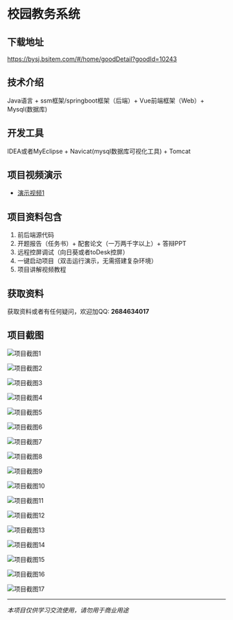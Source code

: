 # 校园教务系统

## 下载地址
https://bysj.bsitem.com/#/home/goodDetail?goodId=10243

## 技术介绍
Java语言 + ssm框架/springboot框架（后端）+ Vue前端框架（Web）+ Mysql(数据库)

## 开发工具
IDEA或者MyEclipse + Navicat(mysql数据库可视化工具) + Tomcat

## 项目视频演示
- [演示视频1](https://graduation-images.oss-cn-beijing.aliyuncs.com/videos/828%E5%A5%97ssm%E5%BD%95%E5%83%8F/10243_ssm086%E6%A0%A1%E5%9B%AD%E6%95%99%E5%8A%A1%E7%B3%BB%E7%BB%9F%2Bvue%E5%BD%95%E5%83%8F.mp4)

## 项目资料包含
1. 前后端源代码
2. 开题报告（任务书）+ 配套论文（一万两千字以上）+ 答辩PPT
3. 远程控屏调试（向日葵或者toDesk控屏）
4. 一键启动项目（双击运行演示，无需搭建复杂环境）
5. 项目讲解视频教程

## 获取资料
获取资料或者有任何疑问，欢迎加QQ: **2684634017**

## 项目截图
![项目截图1](https://graduation-images.oss-cn-beijing.aliyuncs.com/图片/10243/毕设论坛项目主图.jpg)

![项目截图2](https://graduation-images.oss-cn-beijing.aliyuncs.com/图片/10243/1.png)

![项目截图3](https://graduation-images.oss-cn-beijing.aliyuncs.com/图片/10243/2.png)

![项目截图4](https://graduation-images.oss-cn-beijing.aliyuncs.com/图片/10243/3.png)

![项目截图5](https://graduation-images.oss-cn-beijing.aliyuncs.com/图片/10243/4.png)

![项目截图6](https://graduation-images.oss-cn-beijing.aliyuncs.com/图片/10243/5.png)

![项目截图7](https://graduation-images.oss-cn-beijing.aliyuncs.com/图片/10243/6.png)

![项目截图8](https://graduation-images.oss-cn-beijing.aliyuncs.com/图片/10243/7.png)

![项目截图9](https://graduation-images.oss-cn-beijing.aliyuncs.com/图片/10243/8.png)

![项目截图10](https://graduation-images.oss-cn-beijing.aliyuncs.com/图片/10243/9.png)

![项目截图11](https://graduation-images.oss-cn-beijing.aliyuncs.com/图片/10243/10.png)

![项目截图12](https://graduation-images.oss-cn-beijing.aliyuncs.com/图片/10243/11.png)

![项目截图13](https://graduation-images.oss-cn-beijing.aliyuncs.com/图片/10243/12.png)

![项目截图14](https://graduation-images.oss-cn-beijing.aliyuncs.com/图片/10243/13.png)

![项目截图15](https://graduation-images.oss-cn-beijing.aliyuncs.com/图片/10243/14.png)

![项目截图16](https://graduation-images.oss-cn-beijing.aliyuncs.com/图片/10243/15.png)

![项目截图17](https://graduation-images.oss-cn-beijing.aliyuncs.com/图片/10243/16.png)

---
*本项目仅供学习交流使用，请勿用于商业用途*
